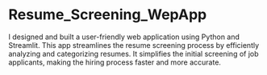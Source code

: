 # Resume_Screening_WepApp
I designed and built a user-friendly web application using Python and Streamlit. This app streamlines the resume screening process by efficiently analyzing and categorizing resumes. It simplifies the initial screening of job applicants, making the hiring process faster and more accurate.
